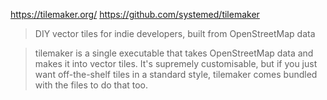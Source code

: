 https://tilemaker.org/
https://github.com/systemed/tilemaker

> DIY vector tiles for indie developers, built from OpenStreetMap data

> tilemaker is a single executable that takes OpenStreetMap data and makes it into vector tiles. It's supremely customisable, but if you just want off-the-shelf tiles in a standard style, tilemaker comes bundled with the files to do that too.